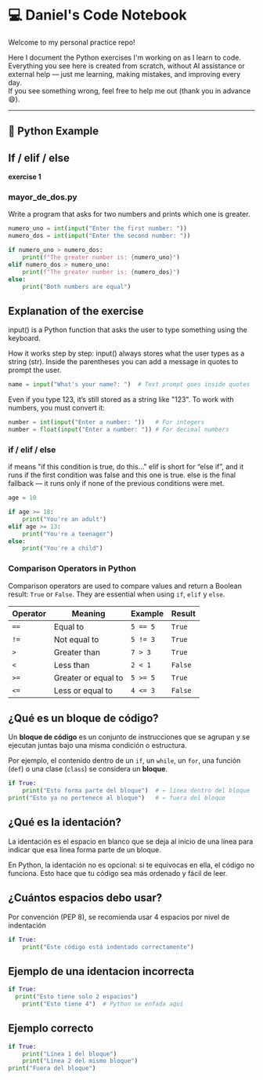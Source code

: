 # 💻 Daniel's Code Notebook

Welcome to my personal practice repo!

Here I document the Python exercises I'm working on as I learn to code.  
Everything you see here is created from scratch, without AI assistance or external help — just me learning, making mistakes, and improving every day.  
If you see something wrong, feel free to help me out (thank you in advance 😄).

---

## 🐍 Python Example

## If / elif / else
**exercise 1**

### mayor_de_dos.py
Write a program that asks for two numbers and prints which one is greater.

```python
numero_uno = int(input("Enter the first number: "))
numero_dos = int(input("Enter the second number: "))

if numero_uno > numero_dos:
    print(f"The greater number is: {numero_uno}")
elif numero_dos > numero_uno:
    print(f"The greater number is: {numero_dos}")
else:
    print("Both numbers are equal")
```
##  Explanation of the exercise 
input() is a Python function that asks the user to type something using the keyboard.

How it works step by step:
input() always stores what the user types as a string (str).
Inside the parentheses you can add a message in quotes to prompt the user.

```python
name = input("What's your name?: ")  # Text prompt goes inside quotes
```
Even if you type 123, it’s still stored as a string like "123".
To work with numbers, you must convert it:

```python
number = int(input("Enter a number: "))   # For integers
number = float(input("Enter a number: ")) # For decimal numbers
```
### if / elif / else
if means "if this condition is true, do this..."
elif is short for “else if”, and it runs if the first condition was false and this one is true.
else is the final fallback — it runs only if none of the previous conditions were met.

```python
age = 10

if age >= 18:
    print("You're an adult")
elif age >= 13:
    print("You're a teenager")
else:
    print("You're a child")
```

### Comparison Operators in Python

Comparison operators are used to compare values and return a Boolean result: `True` or `False`. 
They are essential when using `if`, `elif` y `else`.

| Operator | Meaning           | Example   | Result |
|----------|------------------------|-----------|-----------|
| `==`     | Equal to                | `5 == 5`  | `True`    |
| `!=`     | Not equal to            | `5 != 3`  | `True`    |
| `>`      | Greater than              | `7 > 3`   | `True`    |
| `<`      | Less than              | `2 < 1`   | `False`   |
| `>=`     | Greater or equal to      | `5 >= 5`  | `True`    |
| `<=`     | Less or equal to     | `4 <= 3`  | `False`   |

## ¿Qué es un bloque de código?

Un **bloque de código** es un conjunto de instrucciones que se agrupan y se ejecutan juntas bajo una misma condición o estructura.

Por ejemplo, el contenido dentro de un `if`, un `while`, un `for`, una función (`def`) o una clase (`class`) se considera un **bloque**.

```python
if True:
    print("Esto forma parte del bloque")  # ← línea dentro del bloque
print("Esto ya no pertenece al bloque")   # ← fuera del bloque
```

## ¿Qué es la identación?
La identación es el espacio en blanco que se deja al inicio de una línea para indicar que esa línea forma parte de un bloque.

En Python, la identación no es opcional: si te equivocas en ella, el código no funciona.
Esto hace que tu código sea más ordenado y fácil de leer.

## ¿Cuántos espacios debo usar?
Por convención (PEP 8), se recomienda usar 4 espacios por nivel de indentación

```python
if True:
    print("Este código está indentado correctamente")
```

## Ejemplo de una identacion incorrecta

```python
if True:
  print("Esto tiene solo 2 espacios")
    print("Esto tiene 4")  # Python se enfada aquí
```

## Ejemplo correcto

```python
if True:
    print("Línea 1 del bloque")
    print("Línea 2 del mismo bloque")
print("Fuera del bloque")
```
